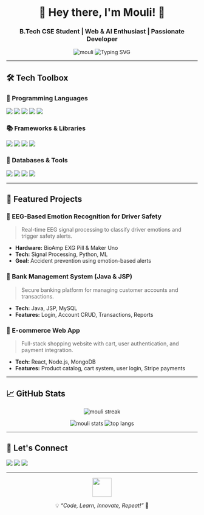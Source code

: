 <h1 align="center">👋 Hey there, I'm Mouli! 🚀</h1>
<h3 align="center">B.Tech CSE Student | Web & AI Enthusiast | Passionate Developer</h3>

<p align="center">
  <img src="https://komarev.com/ghpvc/?username=mouli&label=Profile%20views&color=blue&style=flat" alt="mouli" />
  <img src="https://readme-typing-svg.herokuapp.com?font=Fira+Code&weight=600&size=20&pause=1000&color=F7B801&center=true&width=800&lines=Welcome+to+my+GitHub+Profile!;Full-Stack+Developer+%7C+AI+%26+ML+Explorer+%7C+Tech+Enthusiast" alt="Typing SVG" />
</p>

---

## 🛠️ Tech Toolbox

### 🚀 Programming Languages
<p>
  <img src="https://img.shields.io/badge/Java-ED8B00?style=for-the-badge&logo=java&logoColor=white"/>
  <img src="https://img.shields.io/badge/Python-3776AB?style=for-the-badge&logo=python&logoColor=white"/>
  <img src="https://img.shields.io/badge/C++-00599C?style=for-the-badge&logo=cplusplus&logoColor=white"/>
  <img src="https://img.shields.io/badge/JavaScript-F7DF1E?style=for-the-badge&logo=javascript&logoColor=black"/>
  <img src="https://img.shields.io/badge/TypeScript-007ACC?style=for-the-badge&logo=typescript&logoColor=white"/>
</p>

### 📚 Frameworks & Libraries
<p>
  <img src="https://img.shields.io/badge/React-61DAFB?style=for-the-badge&logo=react&logoColor=black"/>
  <img src="https://img.shields.io/badge/Angular-DD0031?style=for-the-badge&logo=angular&logoColor=white"/>
  <img src="https://img.shields.io/badge/Node.js-43853D?style=for-the-badge&logo=node-dot-js&logoColor=white"/>
  <img src="https://img.shields.io/badge/jQuery-0769AD?style=for-the-badge&logo=jquery&logoColor=white"/>
</p>

### 💾 Databases & Tools
<p>
  <img src="https://img.shields.io/badge/MongoDB-4EA94B?style=for-the-badge&logo=mongodb&logoColor=white"/>
  <img src="https://img.shields.io/badge/MySQL-4479A1?style=for-the-badge&logo=mysql&logoColor=white"/>
  <img src="https://img.shields.io/badge/Git-F05032?style=for-the-badge&logo=git&logoColor=white"/>
  <img src="https://img.shields.io/badge/Linux-FCC624?style=for-the-badge&logo=linux&logoColor=black"/>
</p>

---

## 🌟 Featured Projects

### 🔹 EEG-Based Emotion Recognition for Driver Safety
> Real-time EEG signal processing to classify driver emotions and trigger safety alerts.

- **Hardware:** BioAmp EXG Pill & Maker Uno  
- **Tech:** Signal Processing, Python, ML  
- **Goal:** Accident prevention using emotion-based alerts

### 🔹 Bank Management System (Java & JSP)
> Secure banking platform for managing customer accounts and transactions.

- **Tech:** Java, JSP, MySQL  
- **Features:** Login, Account CRUD, Transactions, Reports

### 🔹 E-commerce Web App
> Full-stack shopping website with cart, user authentication, and payment integration.

- **Tech:** React, Node.js, MongoDB  
- **Features:** Product catalog, cart system, user login, Stripe payments

---

## 📈 GitHub Stats

<p align="center">
  <img src="https://github-readme-streak-stats.herokuapp.com/?user=mouli&theme=radical" alt="mouli streak" />
</p>
<p align="center">
  <img src="https://github-readme-stats.vercel.app/api?username=mouli&show_icons=true&theme=radical" alt="mouli stats" />
  <img src="https://github-readme-stats.vercel.app/api/top-langs/?username=mouli&layout=compact&theme=radical" alt="top langs" />
</p>

---

## 🤝 Let's Connect

<p>
  <a href="https://linkedin.com/in/mouli" target="_blank"><img src="https://img.shields.io/badge/LinkedIn-blue?style=for-the-badge&logo=linkedin"/></a>
  <a href="https://mouli-portfolio.com" target="_blank"><img src="https://img.shields.io/badge/Portfolio-Visit-blue?style=for-the-badge"/></a>
  <a href="mailto:mouli@email.com"><img src="https://img.shields.io/badge/Email-contact-red?style=for-the-badge"/></a>
</p>

---

<p align="center">
  <img src="https://media.giphy.com/media/hvRJCLFzcasrR4ia7z/giphy.gif" width="50" />
</p>
<p align="center">
  💡 <i>“Code, Learn, Innovate, Repeat!”</i> 🚀
</p>
